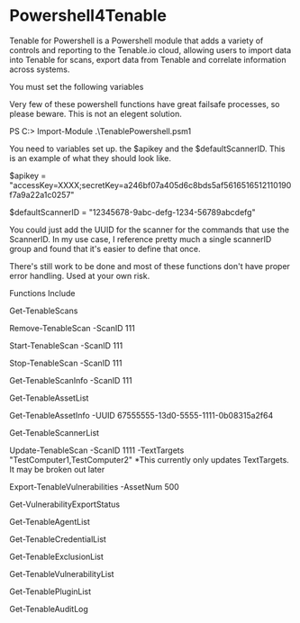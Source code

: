 # Powershell4Tenable

Tenable for Powershell is a Powershell module that adds a variety of controls and reporting to the Tenable.io cloud, allowing users to import data into Tenable for scans, export data from Tenable and correlate information across systems.

You must set the following variables

Very few of these powershell functions have great failsafe processes, so please beware. This is not an elegent solution. 

PS C:\> Import-Module .\TenablePowershell.psm1

You need to variables set up. the $apikey and the $defaultScannerID. This is an example of what they should look like. 

$apikey = "accessKey=XXXX;secretKey=a246bf07a405d6c8bds5af5616516512110190f7a9a22a1c0257"

$defaultScannerID = "12345678-9abc-defg-1234-56789abcdefg"

You could just add the UUID for the scanner for the commands that use the ScannerID. In my use case, I reference pretty much a single scannerID group and found that it's easier to define that once. 

There's still work to be done and most of these functions don't have proper error handling. Used at your own risk.

Functions Include

Get-TenableScans

Remove-TenableScan -ScanID 111

Start-TenableScan -ScanID 111

Stop-TenableScan -ScanID 111

Get-TenableScanInfo -ScanID 111

Get-TenableAssetList

Get-TenableAssetInfo -UUID 67555555-13d0-5555-1111-0b08315a2f64

Get-TenableScannerList

Update-TenableScan -ScanID 1111 -TextTargets "TestComputer1,TestComputer2"  *This currently only updates TextTargets. It may be broken out later

Export-TenableVulnerabilities -AssetNum 500

Get-VulnerabilityExportStatus 

Get-TenableAgentList

Get-TenableCredentialList

Get-TenableExclusionList

Get-TenableVulnerabilityList

Get-TenablePluginList

Get-TenableAuditLog
